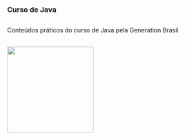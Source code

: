 ### Curso de Java
##
Conteúdos práticos do curso de Java pela Generation Brasil
##

<img height = "200" weight = "200" src="https://cdn.jsdelivr.net/gh/devicons/devicon/icons/java/java-original-wordmark.svg" />
